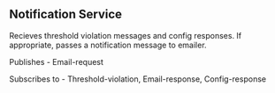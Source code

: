 ## Notification Service

Recieves threshold violation messages and config responses. If appropriate, passes a notification message to emailer.

Publishes - Email-request

Subscribes to - Threshold-violation, Email-response, Config-response